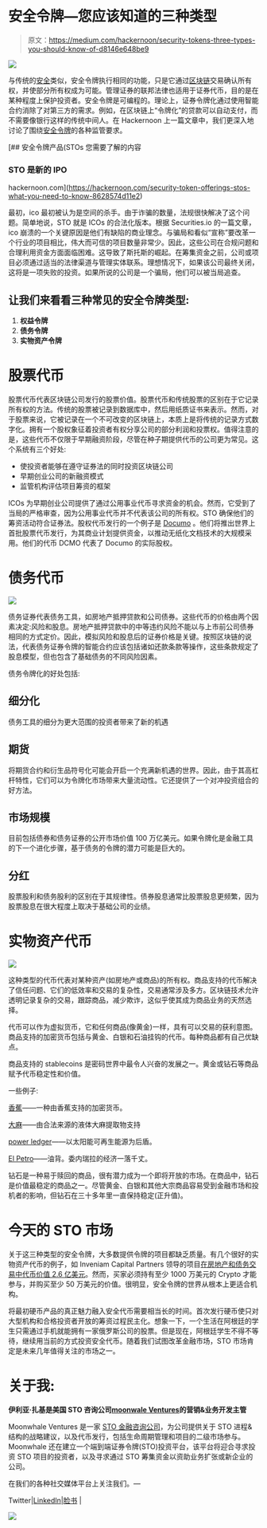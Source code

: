 # 安全令牌—您应该知道的三种类型

> 原文：<https://medium.com/hackernoon/security-tokens-three-types-you-should-know-of-d8146e648be9>

![](img/81138b52898c8a0b8255a64ac7a54d13.png)

与传统的[安全](https://hackernoon.com/tagged/security)类似，安全令牌执行相同的功能，只是它通过[区块链](https://hackernoon.com/tagged/blockchain)交易确认所有权，并使部分所有权成为可能。管理证券的联邦法律也适用于证券代币，目的是在某种程度上保护投资者。安全令牌是可编程的。理论上，证券令牌化通过使用智能合约消除了对第三方的需求。例如，在区块链上“令牌化”的贷款可以自动支付，而不需要像银行这样的传统中间人。在 Hackernoon 上一篇文章中，我们更深入地讨论了围绕[安全令牌](https://moonwhale.io/security-token-offerings-stos/)的各种监管要求。

[](https://hackernoon.com/security-token-offerings-stos-what-you-need-to-know-8628574d11e2) [## 安全令牌产品(STOs 您需要了解的内容

### STO 是新的 IPO

hackernoon.com](https://hackernoon.com/security-token-offerings-stos-what-you-need-to-know-8628574d11e2) 

最初，ico 最初被认为是空间的杀手。由于诈骗的数量，法规很快解决了这个问题。简单地说，STO 就是 ICOs 的合法化版本。根据 Securities.io 的一篇文章，ico 崩溃的一个关键原因是他们有缺陷的商业理念。与骗局和看似“宣称”要改革一个行业的项目相比，伟大而可信的项目数量非常少。因此，这些公司在合规问题和合理利用资金方面面临困难。这导致了斯托斯的崛起。在筹集资金之前，公司或项目必须通过适当的法律渠道与管理实体联系。理想情况下，如果该公司最终关闭，这将是一项失败的投资。如果所说的公司是一个骗局，他们可以被当局追查。

## 让我们来看看三种常见的安全令牌类型:

1.  **权益令牌**
2.  **债务令牌**
3.  **实物资产令牌**

# 股票代币

股票代币代表区块链公司发行的股票价值。股票代币和传统股票的区别在于它记录所有权的方法。传统的股票被记录到数据库中，然后用纸质证书来表示。然而，对于股票来说，它被记录在一个不可改变的区块链上，本质上是将传统的记录方式数字化。拥有一个股权象征着投资者有权分享公司的部分利润和投票权。值得注意的是，这些代币不仅限于早期融资阶段，尽管在种子期提供代币的公司更为常见。这个系统有三个好处:

*   使投资者能够在遵守证券法的同时投资区块链公司
*   早期创业公司的新融资模式
*   监管机构评估项目筹资的框架

ICOs 为早期创业公司提供了通过公用事业代币寻求资金的机会。然而，它受到了当局的严格审查，因为公用事业代币并不代表该公司的所有权。STO 确保他们的筹资活动符合证券法。股权代币发行的一个例子是 [Documo](https://www.documo.com/) 。他们将推出世界上首批股票代币发行，为其商业计划提供资金，以推动无纸化文档技术的大规模采用。他们的代币 DCMO 代表了 Documo 的实际股权。

# 债务代币

![](img/edb1bef619716d3122ce5cd679e48ccb.png)

债务证券代表债务工具，如房地产抵押贷款和公司债券。这些代币的价格由两个因素决定:风险和股息。房地产抵押贷款中的中等违约风险不能以与上市前公司债券相同的方式定价。因此，模拟风险和股息后的证券价格是关键。按照区块链的说法，代表债务证券令牌的智能合约应该包括诸如还款条款等操作，这些条款规定了股息模型，但也包含了基础债务的不同风险因素。

债务令牌化的好处包括:

## **细分化**

债务工具的细分为更大范围的投资者带来了新的机遇

## **期货**

将期货合约和衍生品符号化可能会开启一个充满新机遇的世界。因此，由于其高杠杆特性，它们可以为令牌化市场带来大量流动性。它还提供了一个对冲投资组合的好方法。

## **市场规模**

目前包括债券和债务证券的公开市场价值 100 万亿美元。如果令牌化是金融工具的下一个进化步骤，基于债务的令牌的潜力可能是巨大的。

## **分红**

股票股利和债务股利的区别在于其规律性。债券股息通常比股票股息更频繁，因为股票股息在很大程度上取决于基础公司的业绩。

# 实物资产代币

![](img/cfd45d28b9b6a8376bb30422d8c39972.png)

这种类型的代币代表对某种资产(如房地产或商品)的所有权。商品支持的代币解决了信任问题、它们的低效率和交易的复杂性，交易通常涉及多方。区块链技术允许透明记录复杂的交易，跟踪商品，减少欺诈，这似乎使其成为商品业务的天然选择。

代币可以作为虚拟货币，它和任何商品(像黄金)一样，具有可以交易的获利意图。商品支持的加密货币包括与黄金、白银和石油挂钩的代币。每种商品都有自己优缺点。

商品支持的 stablecoins 是密码世界中最令人兴奋的发展之一。黄金或钻石等商品赋予代币稳定性和价值。

一些例子:

[香蕉](https://bananacoin.io/)——一种由香蕉支持的加密货币。

[大麻](https://cannabium.co/)——由合法来源的液体大麻提取物支持

[power ledger](https://www.powerledger.io/)——以太阳能可再生能源为后盾。

[El Petro](https://petro.gob.ve/)——油背。委内瑞拉的经济一落千丈。

钻石是一种易于赎回的商品，很有潜力成为一个即将开放的市场。在商品中，钻石是价值最稳定的商品之一。尽管黄金、白银和其他大宗商品容易受到金融市场和投机者的影响，但钻石在三十多年里一直保持稳定(正升值)。

# 今天的 STO 市场

关于这三种类型的安全令牌，大多数提供令牌的项目都缺乏质量。有几个很好的实物资产代币的例子，如 Inveniam Capital Partners 领导的项目[在房地产和债务交易中代币价值 2.6 亿美元](https://www.coindesk.com/66-million-building-to-be-tokenized-on-ethereum-blockchain-in-record-deal)。然而，买家必须持有至少 1000 万美元的 Crypto 才能参与，并购买至少 50 万美元的价值。很明显，安全令牌的世界从根本上更适合机构。

将最初硬币产品的真正魅力融入安全代币需要相当长的时间。首次发行硬币使只对大型机构和合格投资者开放的筹资过程民主化。想象一下，一个生活在阿根廷的学生只需通过手机就能拥有一家俄罗斯公司的股票。但是现在，阿根廷学生不得不等待，继续用当前的方式投资安全代币。随着我们试图改革金融市场，STO 市场肯定是未来几年值得关注的市场之一。

# 关于我:

**伊利亚·扎基是美国 STO 咨询公司**[**moonwale Ventures**](https://moonwhale.io/)**的营销&业务开发主管**

Moonwhale Ventures 是一家 [STO 金融咨询公司](https://moonwhale.io/sto-ico/)，为公司提供关于 STO 进程&结构的战略建议，以及代币发行，包括生命周期管理和项目的二级市场参与。Moonwhale 还在建立一个端到端证券令牌(STO)投资平台，该平台将迎合寻求投资 STO 项目的投资者，以及寻求通过 STO 筹集资金以资助业务扩张或新企业的公司。

在我们的各种社交媒体平台上关注我们。—

Twitter|[LinkedIn](https://www.linkedin.com/company/moonwhalebv)|[脸书](https://www.facebook.com/MoonwhaleBV/) |

![](img/49c11b1e99232697677f7d9ea318a299.png)